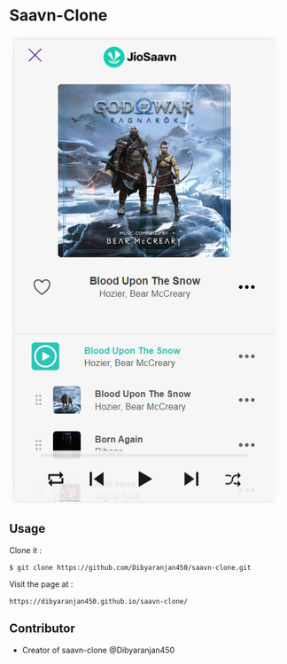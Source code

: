 # Saavn-Clone

![Screenshot Img](./Screenshot.png)

## Usage

Clone it :

```
$ git clone https://github.com/Dibyaranjan450/saavn-clone.git
```

Visit the page at : 

```
https://dibyaranjan450.github.io/saavn-clone/
```

## Contributor

- Creator of saavn-clone @Dibyaranjan450
